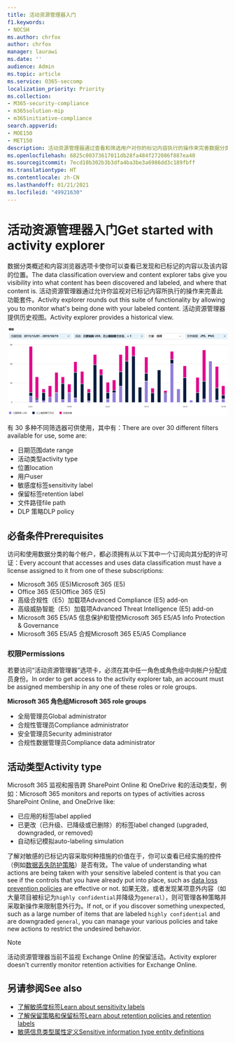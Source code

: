 ```yaml
---
title: 活动资源管理器入门
f1.keywords:
- NOCSH
ms.author: chrfox
author: chrfox
manager: laurawi
ms.date: ''
audience: Admin
ms.topic: article
ms.service: O365-seccomp
localization_priority: Priority
ms.collection:
- M365-security-compliance
- m365solution-mip
- m365initiative-compliance
search.appverid:
- MOE150
- MET150
description: 活动资源管理器通过查看和筛选用户对你的标记内容执行的操作来完善数据分类功能的功能。
ms.openlocfilehash: 6825c00373617011db28fa484f272086f887ea40
ms.sourcegitcommit: 7ecd10b302b3b3dfa4ba3be3a6986dd3c189fbff
ms.translationtype: HT
ms.contentlocale: zh-CN
ms.lasthandoff: 01/21/2021
ms.locfileid: "49921630"
---
```

# <a name="get-started-with-activity-explorer"></a><span data-ttu-id="184cd-103">活动资源管理器入门</span><span class="sxs-lookup"><span data-stu-id="184cd-103">Get started with activity explorer</span></span>

<span data-ttu-id="184cd-104">数据分类概述和内容浏览器选项卡使你可以查看已发现和已标记的内容以及该内容的位置。</span><span class="sxs-lookup"><span data-stu-id="184cd-104">The data classification overview and content explorer tabs give you visibility into what content has been discovered and labeled, and where that content is.</span></span> <span data-ttu-id="184cd-105">活动资源管理器通过允许你监视对已标记内容所执行的操作来完善此功能套件。</span><span class="sxs-lookup"><span data-stu-id="184cd-105">Activity explorer rounds out this suite of functionality by allowing you to monitor what's being done with your labeled content.</span></span> <span data-ttu-id="184cd-106">活动资源管理器提供历史视图。</span><span class="sxs-lookup"><span data-stu-id="184cd-106">Activity explorer provides a historical view.</span></span>

![占位符屏幕截图概述活动资源管理器](../media/data-classification-activity-explorer-1.png)

<span data-ttu-id="184cd-108">有 30 多种不同筛选器可供使用，其中有：</span><span class="sxs-lookup"><span data-stu-id="184cd-108">There are over 30 different filters available for use, some are:</span></span>

- <span data-ttu-id="184cd-109">日期范围</span><span class="sxs-lookup"><span data-stu-id="184cd-109">date range</span></span>
- <span data-ttu-id="184cd-110">活动类型</span><span class="sxs-lookup"><span data-stu-id="184cd-110">activity type</span></span>
- <span data-ttu-id="184cd-111">位置</span><span class="sxs-lookup"><span data-stu-id="184cd-111">location</span></span>
- <span data-ttu-id="184cd-112">用户</span><span class="sxs-lookup"><span data-stu-id="184cd-112">user</span></span>
- <span data-ttu-id="184cd-113">敏感度标签</span><span class="sxs-lookup"><span data-stu-id="184cd-113">sensitivity label</span></span>
- <span data-ttu-id="184cd-114">保留标签</span><span class="sxs-lookup"><span data-stu-id="184cd-114">retention label</span></span>
- <span data-ttu-id="184cd-115">文件路径</span><span class="sxs-lookup"><span data-stu-id="184cd-115">file path</span></span>
- <span data-ttu-id="184cd-116">DLP 策略</span><span class="sxs-lookup"><span data-stu-id="184cd-116">DLP policy</span></span>


## <a name="prerequisites"></a><span data-ttu-id="184cd-117">必备条件</span><span class="sxs-lookup"><span data-stu-id="184cd-117">Prerequisites</span></span>

<span data-ttu-id="184cd-118">访问和使用数据分类的每个帐户，都必须拥有从以下其中一个订阅向其分配的许可证：</span><span class="sxs-lookup"><span data-stu-id="184cd-118">Every account that accesses and uses data classification must have a license assigned to it from one of these subscriptions:</span></span>

- <span data-ttu-id="184cd-119">Microsoft 365 (E5)</span><span class="sxs-lookup"><span data-stu-id="184cd-119">Microsoft 365 (E5)</span></span>
- <span data-ttu-id="184cd-120">Office 365 (E5)</span><span class="sxs-lookup"><span data-stu-id="184cd-120">Office 365 (E5)</span></span>
- <span data-ttu-id="184cd-121">高级合规性（E5）加载项</span><span class="sxs-lookup"><span data-stu-id="184cd-121">Advanced Compliance (E5) add-on</span></span>
- <span data-ttu-id="184cd-122">高级威胁智能（E5）加载项</span><span class="sxs-lookup"><span data-stu-id="184cd-122">Advanced Threat Intelligence (E5) add-on</span></span>
- <span data-ttu-id="184cd-123">Microsoft 365 E5/A5 信息保护和管控</span><span class="sxs-lookup"><span data-stu-id="184cd-123">Microsoft 365 E5/A5 Info Protection & Governance</span></span>
- <span data-ttu-id="184cd-124">Microsoft 365 E5/A5 合规</span><span class="sxs-lookup"><span data-stu-id="184cd-124">Microsoft 365 E5/A5 Compliance</span></span>

### <a name="permissions"></a><span data-ttu-id="184cd-125">权限</span><span class="sxs-lookup"><span data-stu-id="184cd-125">Permissions</span></span>

 <span data-ttu-id="184cd-126">若要访问“活动资源管理器”选项卡，必须在其中任一角色或角色组中向帐户分配成员身份。</span><span class="sxs-lookup"><span data-stu-id="184cd-126">In order to get access to the activity explorer tab, an account must be assigned membership in any one of these roles or role groups.</span></span>

<span data-ttu-id="184cd-127">**Microsoft 365 角色组**</span><span class="sxs-lookup"><span data-stu-id="184cd-127">**Microsoft 365 role groups**</span></span>

- <span data-ttu-id="184cd-128">全局管理员</span><span class="sxs-lookup"><span data-stu-id="184cd-128">Global administrator</span></span>
- <span data-ttu-id="184cd-129">合规性管理员</span><span class="sxs-lookup"><span data-stu-id="184cd-129">Compliance administrator</span></span>
- <span data-ttu-id="184cd-130">安全管理员</span><span class="sxs-lookup"><span data-stu-id="184cd-130">Security administrator</span></span>
- <span data-ttu-id="184cd-131">合规性数据管理员</span><span class="sxs-lookup"><span data-stu-id="184cd-131">Compliance data administrator</span></span>

## <a name="activity-type"></a><span data-ttu-id="184cd-132">活动类型</span><span class="sxs-lookup"><span data-stu-id="184cd-132">Activity type</span></span>

<span data-ttu-id="184cd-133">Microsoft 365 监视和报告跨 SharePoint Online 和 OneDrive 和的活动类型，例如：</span><span class="sxs-lookup"><span data-stu-id="184cd-133">Microsoft 365 monitors and reports on types of activities across SharePoint Online, and OneDrive like:</span></span>

- <span data-ttu-id="184cd-134">已应用的标签</span><span class="sxs-lookup"><span data-stu-id="184cd-134">label applied</span></span>
- <span data-ttu-id="184cd-135">已更改（已升级、已降级或已删除）的标签</span><span class="sxs-lookup"><span data-stu-id="184cd-135">label changed (upgraded, downgraded, or removed)</span></span>
- <span data-ttu-id="184cd-136">自动标记模拟</span><span class="sxs-lookup"><span data-stu-id="184cd-136">auto-labeling simulation</span></span>

<span data-ttu-id="184cd-137">了解对敏感的已标记内容采取何种措施的价值在于，你可以查看已经实施的控件（例如[数据丢失防护策略](data-loss-prevention-policies.md)）是否有效。</span><span class="sxs-lookup"><span data-stu-id="184cd-137">The value of understanding what actions are being taken with your sensitive labeled content is that you can see if the controls that you have already put into place, such as [data loss prevention policies](data-loss-prevention-policies.md) are effective or not.</span></span> <span data-ttu-id="184cd-138">如果无效，或者发现某项意外内容（如大量项目被标记为`highly confidential`并降级为`general`），则可管理各种策略并采取新操作来限制意外行为。</span><span class="sxs-lookup"><span data-stu-id="184cd-138">If not, or if you discover something unexpected, such as a large number of items that are labeled `highly confidential` and are downgraded `general`, you can manage your various policies and take new actions to restrict the undesired behavior.</span></span>

> [!NOTE]
> <span data-ttu-id="184cd-139">活动资源管理器当前不监视 Exchange Online 的保留活动。</span><span class="sxs-lookup"><span data-stu-id="184cd-139">Activity explorer doesn't currently monitor retention activities for Exchange Online.</span></span>

## <a name="see-also"></a><span data-ttu-id="184cd-140">另请参阅</span><span class="sxs-lookup"><span data-stu-id="184cd-140">See also</span></span>
- [<span data-ttu-id="184cd-141">了解敏感度标签</span><span class="sxs-lookup"><span data-stu-id="184cd-141">Learn about sensitivity labels</span></span>](sensitivity-labels.md)
- [<span data-ttu-id="184cd-142">了解保留策略和保留标签</span><span class="sxs-lookup"><span data-stu-id="184cd-142">Learn about retention policies and retention labels</span></span>](retention.md)
- [<span data-ttu-id="184cd-143">敏感信息类型属性定义</span><span class="sxs-lookup"><span data-stu-id="184cd-143">Sensitive information type entity definitions</span></span>](sensitive-information-type-entity-definitions.md)

